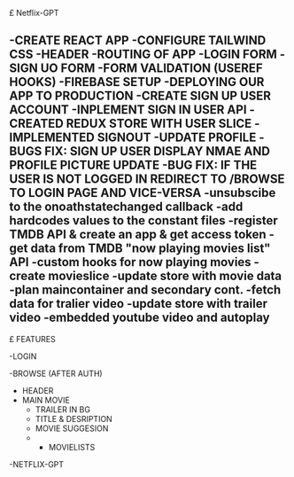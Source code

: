 £ Netflix-GPT

-CREATE REACT APP
-CONFIGURE TAILWIND CSS
-HEADER
-ROUTING OF APP
-LOGIN FORM
-SIGN UO FORM
-FORM VALIDATION (USEREF HOOKS)
-FIREBASE SETUP
-DEPLOYING OUR APP TO PRODUCTION
-CREATE SIGN UP USER ACCOUNT
-INPLEMENT SIGN IN USER API
-CREATED REDUX STORE WITH USER SLICE
-IMPLEMENTED SIGNOUT
-UPDATE PROFILE
-BUGS FIX: SIGN UP USER DISPLAY NMAE AND PROFILE PICTURE UPDATE
-BUG FIX:  IF THE USER IS NOT LOGGED IN  REDIRECT TO /BROWSE TO LOGIN PAGE AND VICE-VERSA
-unsubscibe to the onoathstatechanged callback
-add hardcodes values to the constant files
-register TMDB API & create an app & get access token
-get data from TMDB "now playing movies list" API
-custom hooks for now playing movies
-create movieslice
-update store with movie data
-plan maincontainer and secondary cont.
-fetch data for tralier video
-update store with trailer video
-embedded youtube video and autoplay
-



£ FEATURES

-LOGIN


-BROWSE (AFTER AUTH)
 - HEADER
 - MAIN MOVIE
      - TRAILER IN BG
      - TITLE & DESRIPTION
      - MOVIE SUGGESION
      -   - MOVIELISTS



-NETFLIX-GPT